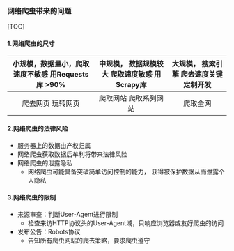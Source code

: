 ### 网络爬虫带来的问题

[TOC]

#### 1.网络爬虫的尺寸

| 小规模，数据量小，爬取速度不敏感 用Requests库  >90% | 中规模， 数据规模较大 爬取速度敏感 用Scrapy库 | 大规模， 搜索引擎 爬去速度关键 定制开发 |
| :-------------------------------: | :-------------------------: | :-------------------: |
|             爬去网页 玩转网页             |         爬取网站 爬取系列网站         |         爬取全网          |

#### 2.网络爬虫的法律风险

- 服务器上的数据由产权归属
- 网络爬虫获取数据后牟利将带来法律风险
- 网络爬虫的泄露隐私
  - 网络爬虫可能具备突破简单访问控制的能力， 获得被保护数据从而泄露个人隐私


#### 3.网络爬虫的限制
- 来源审查：判断User-Agent进行限制
  - 检查来访HTTP协议头的User-Agent域，只响应浏览器或友好爬虫的访问
- 发布公告：Robots协议
  - 告知所有爬虫网站的爬去策略，要求爬虫遵守

